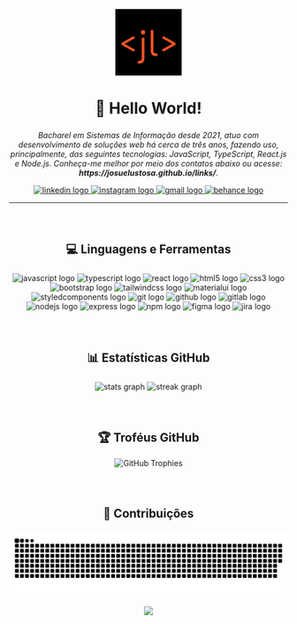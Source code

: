 <div align="center">
    <img src="favicon-josuelustosa.svg" height="120" alt="Josué Lustosa Logo"/>
</div>

<h1 align="center">👋 Hello World!</h1>

###

<p align="center">
    <i>Bacharel em Sistemas de Informação desde 2021, atuo com desenvolvimento de soluções web há cerca de três anos, fazendo uso, principalmente, das seguintes tecnologias: JavaScript, TypeScript, React.js e Node.js. Conheça-me melhor por meio dos contatos abaixo ou acesse: <strong>https://josuelustosa.github.io/links/</strong></i>.
</p>

<div align="center">
  <a href="https://linkedin.com/in/josue-lustosa" target="_blank">
    <img src="https://img.shields.io/static/v1?message=LinkedIn&logo=linkedin&label=&color=0077B5&logoColor=white&labelColor=&style=for-the-badge" height="32" alt="linkedin logo"/>
  </a>
  <a href="https://instagram.com/josuelustosa" target="_blank">
    <img src="https://img.shields.io/static/v1?message=Instagram&logo=instagram&label=&color=E4405F&logoColor=white&labelColor=&style=for-the-badge" height="32" alt="instagram logo"/>
  </a>
  <a href="mailto:josuelustosa.job@gmail.com?subject=Ol%C3%A1,%20Josu%C3%A9%20Lustosa" target="_blank">
    <img src="https://img.shields.io/static/v1?message=Gmail&logo=gmail&label=&color=D14836&logoColor=white&labelColor=&style=for-the-badge" height="32" alt="gmail logo"/>
  </a>
  <a href="https://www.behance.net/josuelustosa" target="_blank">
    <img src="https://img.shields.io/static/v1?message=Behance&logo=behance&label=&color=1769ff&logoColor=white&labelColor=&style=for-the-badge" height="32" alt="behance logo"/>
  </a>
</div>

<hr />

###
</br>

<h2 align="center">💻 Linguagens e Ferramentas</h2>

###

<div align="center">
    <img src="https://skillicons.dev/icons?i=js" height="36" alt="javascript logo"/>
    <img src="https://skillicons.dev/icons?i=ts" height="36" alt="typescript logo"/>
    <img src="https://skillicons.dev/icons?i=react" height="36" alt="react logo"/>
    <img src="https://skillicons.dev/icons?i=html" height="36" alt="html5 logo"/>
    <img src="https://skillicons.dev/icons?i=css" height="36" alt="css3 logo"/>
    <img src="https://skillicons.dev/icons?i=bootstrap" height="36" alt="bootstrap logo"/>
    <img src="https://skillicons.dev/icons?i=tailwind" height="36" alt="tailwindcss logo"/>
    <img src="https://skillicons.dev/icons?i=materialui" height="36" alt="materialui logo"/>
    <img src="https://skillicons.dev/icons?i=styledcomponents" height="36" alt="styledcomponents logo"/>
    <img src="https://skillicons.dev/icons?i=git" height="36" alt="git logo"/>
    <img src="https://skillicons.dev/icons?i=github" height="36" alt="github logo"/>
    <img src="https://skillicons.dev/icons?i=gitlab" height="36" alt="gitlab logo"/>
    <img src="https://cdn.jsdelivr.net/gh/devicons/devicon/icons/nodejs/nodejs-original.svg" height="36" alt="nodejs logo" title="Nodejs"/>
    <img src="https://skillicons.dev/icons?i=express" height="36" alt="express logo" title="Express"/>
    <img src="https://cdn.simpleicons.org/npm/CB3837" height="36" alt="npm logo" title="NPM"/>
    <img src="https://skillicons.dev/icons?i=figma" height="36" alt="figma logo" title="Figma"/>
    <img src="https://cdn.jsdelivr.net/gh/devicons/devicon/icons/jira/jira-original.svg" height="36" alt="jira logo" title="Jira"/>
</div>

###
</br>

<h2 align="center">📊 Estatísticas GitHub</h2>

###

<div align="center">
  <img src="https://github-readme-stats.vercel.app/api?username=josuelustosa&hide_title=true&hide_rank=false&show_icons=true&include_all_commits=true&count_private=true&disable_animations=false&theme=slateorange&locale=en&hide_border=true&order=1" height="160" alt="stats graph" />
<!-- Linguagens mais utilizadas -->
<!--   <img src="https://github-readme-stats.vercel.app/api/top-langs?username=josuelustosa&locale=pt-br&hide_title=false&layout=compact&card_width=320&langs_count=10&theme=slateorange&hide_border=true&order=2" height="160" alt="languages graph"/> -->
  <img src="https://streak-stats.demolab.com?user=josuelustosa&locale=en&mode=weekly&theme=slateorange&hide_border=true&border_radius=5&date_format=M j[, Y]&order=3" height="160" alt="streak graph"/>
</div>

###
</br>

<h2 align="center">🏆 Troféus GitHub</h2>

<div align="center">
    <img src="https://github-profile-trophy.vercel.app/?username=josuelustosa&theme=onedark&no-frame=true&no-bg=false&margin-w=4" alt="GitHub Trophies"/>
</div>

###
</br>

<h2 align="center">🐍 Contribuições</h2>

###

<div align="center">
    <img src="https://raw.githubusercontent.com/josuelustosa/josuelustosa/output/snake.svg" alt="Snake animation" align="center"/>
</div>

###

<div align="center">
  <img src="https://visitor-badge.laobi.icu/badge?page_id=josuelustosa.josuelustosa&left_color=dimgray&right_color=orangered"/>
</div>
